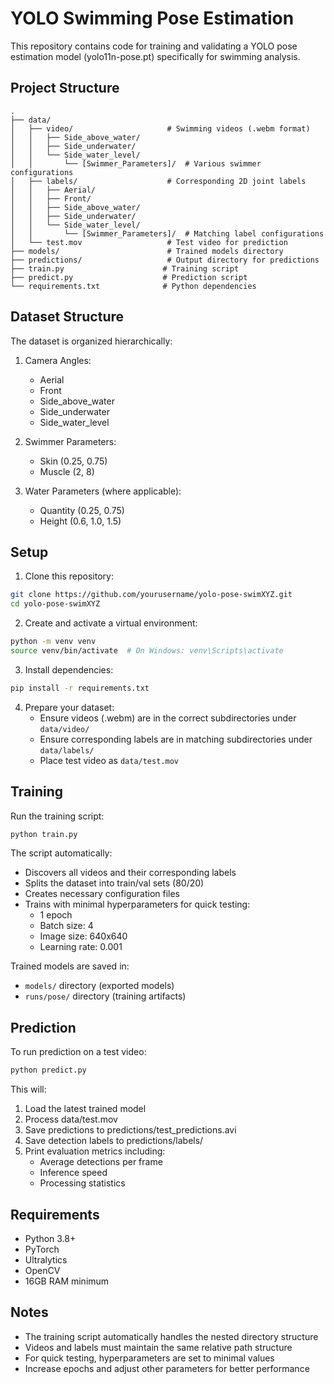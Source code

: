 # YOLO Swimming Pose Estimation

This repository contains code for training and validating a YOLO pose estimation model (yolo11n-pose.pt) specifically for swimming analysis.

## Project Structure
```
.
├── data/
│   ├── video/                     # Swimming videos (.webm format)
│   │   ├── Side_above_water/
│   │   ├── Side_underwater/
│   │   └── Side_water_level/
│   │       └── [Swimmer_Parameters]/  # Various swimmer configurations
│   ├── labels/                    # Corresponding 2D joint labels
│   │   ├── Aerial/
│   │   ├── Front/
│   │   ├── Side_above_water/
│   │   ├── Side_underwater/
│   │   └── Side_water_level/
│   │       └── [Swimmer_Parameters]/  # Matching label configurations
│   └── test.mov                   # Test video for prediction
├── models/                        # Trained models directory
├── predictions/                   # Output directory for predictions
├── train.py                      # Training script
├── predict.py                    # Prediction script
└── requirements.txt              # Python dependencies
```

## Dataset Structure
The dataset is organized hierarchically:
1. Camera Angles:
   - Aerial
   - Front
   - Side_above_water
   - Side_underwater
   - Side_water_level

2. Swimmer Parameters:
   - Skin (0.25, 0.75)
   - Muscle (2, 8)

3. Water Parameters (where applicable):
   - Quantity (0.25, 0.75)
   - Height (0.6, 1.0, 1.5)

## Setup

1. Clone this repository:
```bash
git clone https://github.com/yourusername/yolo-pose-swimXYZ.git
cd yolo-pose-swimXYZ
```

2. Create and activate a virtual environment:
```bash
python -m venv venv
source venv/bin/activate  # On Windows: venv\Scripts\activate
```

3. Install dependencies:
```bash
pip install -r requirements.txt
```

4. Prepare your dataset:
   - Ensure videos (.webm) are in the correct subdirectories under `data/video/`
   - Ensure corresponding labels are in matching subdirectories under `data/labels/`
   - Place test video as `data/test.mov`

## Training

Run the training script:
```bash
python train.py
```

The script automatically:
- Discovers all videos and their corresponding labels
- Splits the dataset into train/val sets (80/20)
- Creates necessary configuration files
- Trains with minimal hyperparameters for quick testing:
  - 1 epoch
  - Batch size: 4
  - Image size: 640x640
  - Learning rate: 0.001

Trained models are saved in:
- `models/` directory (exported models)
- `runs/pose/` directory (training artifacts)

## Prediction

To run prediction on a test video:
```bash
python predict.py
```

This will:
1. Load the latest trained model
2. Process data/test.mov
3. Save predictions to predictions/test_predictions.avi
4. Save detection labels to predictions/labels/
5. Print evaluation metrics including:
   - Average detections per frame
   - Inference speed
   - Processing statistics

## Requirements
- Python 3.8+
- PyTorch
- Ultralytics
- OpenCV
- 16GB RAM minimum

## Notes
- The training script automatically handles the nested directory structure
- Videos and labels must maintain the same relative path structure
- For quick testing, hyperparameters are set to minimal values
- Increase epochs and adjust other parameters for better performance
